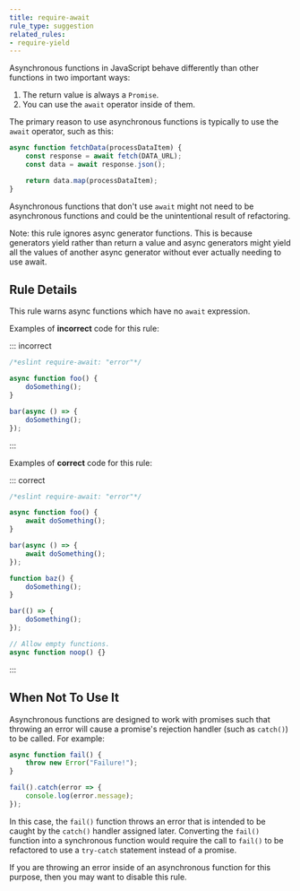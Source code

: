 ```yaml
---
title: require-await
rule_type: suggestion
related_rules:
- require-yield
---
```



Asynchronous functions in JavaScript behave differently than other functions in two important ways:

1. The return value is always a `Promise`.
2. You can use the `await` operator inside of them.

The primary reason to use asynchronous functions is typically to use the `await` operator, such as this:

```js
async function fetchData(processDataItem) {
    const response = await fetch(DATA_URL);
    const data = await response.json();

    return data.map(processDataItem);
}
```

Asynchronous functions that don't use `await` might not need to be asynchronous functions and could be the unintentional result of refactoring.

Note: this rule ignores async generator functions. This is because generators yield rather than return a value and async generators might yield all the values of another async generator without ever actually needing to use await.

## Rule Details

This rule warns async functions which have no `await` expression.

Examples of **incorrect** code for this rule:

::: incorrect

```js
/*eslint require-await: "error"*/

async function foo() {
    doSomething();
}

bar(async () => {
    doSomething();
});
```

:::

Examples of **correct** code for this rule:

::: correct

```js
/*eslint require-await: "error"*/

async function foo() {
    await doSomething();
}

bar(async () => {
    await doSomething();
});

function baz() {
    doSomething();
}

bar(() => {
    doSomething();
});

// Allow empty functions.
async function noop() {}
```

:::

## When Not To Use It

Asynchronous functions are designed to work with promises such that throwing an error will cause a promise's rejection handler (such as `catch()`) to be called. For example:

```js
async function fail() {
    throw new Error("Failure!");
}

fail().catch(error => {
    console.log(error.message);
});
```

In this case, the `fail()` function throws an error that is intended to be caught by the `catch()` handler assigned later. Converting the `fail()` function into a synchronous function would require the call to `fail()` to be refactored to use a `try-catch` statement instead of a promise.

If you are throwing an error inside of an asynchronous function for this purpose, then you may want to disable this rule.
